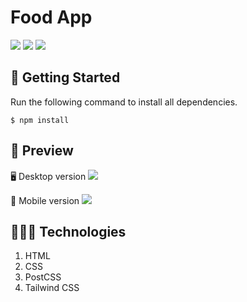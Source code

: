 # Food App
![](https://img.shields.io/github/license/alexcamachogz/food-app?style=for-the-badge)
![](https://img.shields.io/github/stars/alexcamachogz/food-app?style=for-the-badge)
![](https://img.shields.io/github/forks/alexcamachogz/food-app?style=for-the-badge)

## 🚀 Getting Started

Run the following command to install all dependencies.
```
$ npm install
```

## 🎨 Preview
🖥 Desktop version
![](public/images/preview/Desktop.jpg.)

📱 Mobile version
![](public/images/preview/Mobile.jpg.)

## 👩🏻‍💻 Technologies
1. HTML
2. CSS
3. PostCSS
4. Tailwind CSS